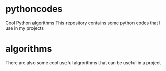 # pythoncodes
Cool Python algorithms
This repository contains some python codes that I use in my projects

# algorithms
There are also some cool useful algrorithms that can be useful
in a project

